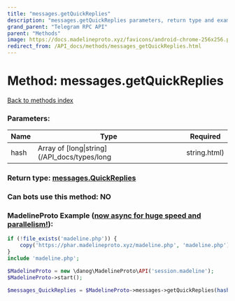 ```yaml
---
title: "messages.getQuickReplies"
description: "messages.getQuickReplies parameters, return type and example"
grand_parent: "Telegram RPC API"
parent: "Methods"
image: https://docs.madelineproto.xyz/favicons/android-chrome-256x256.png
redirect_from: /API_docs/methods/messages_getQuickReplies.html
---
```

# Method: messages.getQuickReplies
[Back to methods index](index.html)



### Parameters:

| Name     |    Type       | Required |
|----------|---------------|----------|
|hash|Array of [long\|string](/API_docs/types/long|string.html) | Optional|


### Return type: [messages.QuickReplies](/API_docs/types/messages.QuickReplies.html)

### Can bots use this method: **NO**


### MadelineProto Example ([now async for huge speed and parallelism!](https://docs.madelineproto.xyz/docs/ASYNC.html)):


```php
if (!file_exists('madeline.php')) {
    copy('https://phar.madelineproto.xyz/madeline.php', 'madeline.php');
}
include 'madeline.php';

$MadelineProto = new \danog\MadelineProto\API('session.madeline');
$MadelineProto->start();

$messages_QuickReplies = $MadelineProto->messages->getQuickReplies(hash: [$long|string, $long|string], );
```

